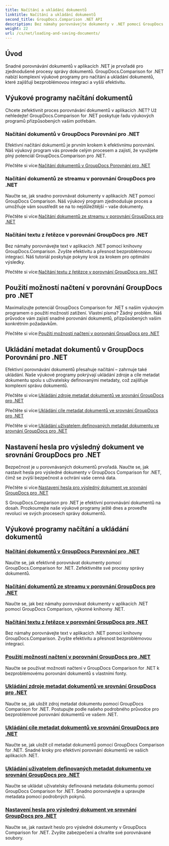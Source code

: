 ```yaml
---
title: Načítání a ukládání dokumentů
linktitle: Načítání a ukládání dokumentů
second_title: GroupDocs.Comparison .NET API
description: Bez námahy porovnávejte dokumenty v .NET pomocí GroupDocs.Comparison pro .NET. Naučte se načítat, ukládat a využívat možnosti načítání pro efektivní správu dokumentů.
weight: 22
url: /cs/net/loading-and-saving-documents/
---
```

## Úvod

Snadné porovnávání dokumentů v aplikacích .NET je prvořadé pro zjednodušené procesy správy dokumentů. GroupDocs.Comparison for .NET nabízí komplexní výukové programy pro načítání a ukládání dokumentů, které zajišťují bezproblémovou integraci a vyšší efektivitu.

## Výukové programy načítání dokumentů

Chcete zefektivnit proces porovnávání dokumentů v aplikacích .NET? Už nehledejte! GroupDocs.Comparison for .NET poskytuje řadu výukových programů přizpůsobených vašim potřebám.

### Načítání dokumentů v GroupDocs Porovnání pro .NET

Efektivní načítání dokumentů je prvním krokem k efektivnímu porovnání. Náš výukový program vás provede celým procesem a zajistí, že využijete plný potenciál GroupDocs.Comparison pro .NET.

 Přečtěte si více:[Načítání dokumentů v GroupDocs Porovnání pro .NET](./loading-documents/)

### Načítání dokumentů ze streamu v porovnání GroupDocs pro .NET

Naučte se, jak snadno porovnávat dokumenty v aplikacích .NET pomocí GroupDocs Comparison. Náš výukový program zjednodušuje proces a umožňuje vám soustředit se na to nejdůležitější – vaše dokumenty.

 Přečtěte si více:[Načítání dokumentů ze streamu v porovnání GroupDocs pro .NET](./loading-documents-from-stream/)

### Načítání textu z řetězce v porovnání GroupDocs pro .NET

Bez námahy porovnávejte text v aplikacích .NET pomocí knihovny GroupDocs.Comparison. Zvyšte efektivitu a přesnost bezproblémovou integrací. Náš tutoriál poskytuje pokyny krok za krokem pro optimální výsledky.

 Přečtěte si více:[Načítání textu z řetězce v porovnání GroupDocs pro .NET](./loading-text-from-string/)

## Použití možností načtení v porovnání GroupDocs pro .NET

Maximalizujte potenciál GroupDocs Comparison for .NET s naším výukovým programem o použití možností zatížení. Vlastní písma? Žádný problém. Náš průvodce vám zajistí snadné porovnání dokumentů, přizpůsobených vašim konkrétním požadavkům.

 Přečtěte si více:[Použití možností načtení v porovnání GroupDocs pro .NET](./using-load-options/)

## Ukládání metadat dokumentů v GroupDocs Porovnání pro .NET

Efektivní porovnávání dokumentů přesahuje načítání – zahrnuje také ukládání. Naše výukové programy pokrývají ukládání zdroje a cíle metadat dokumentu spolu s uživatelsky definovanými metadaty, což zajišťuje komplexní správu dokumentů.

 Přečtěte si více:[Ukládání zdroje metadat dokumentů ve srovnání GroupDocs pro .NET](./saving-documents-metadata-source/)

 Přečtěte si více:[Ukládání cíle metadat dokumentů ve srovnání GroupDocs pro .NET](./saving-documents-metadata-target/)

 Přečtěte si více:[Ukládání uživatelem definovaných metadat dokumentu ve srovnání GroupDocs pro .NET](./saving-user-defined-document-metadata/)

## Nastavení hesla pro výsledný dokument ve srovnání GroupDocs pro .NET

Bezpečnost je u porovnávaných dokumentů prvořadá. Naučte se, jak nastavit hesla pro výsledné dokumenty v GroupDocs Comparison for .NET, čímž se zvýší bezpečnost a ochrání vaše cenná data.

 Přečtěte si více:[Nastavení hesla pro výsledný dokument ve srovnání GroupDocs pro .NET](./setting-password-for-resultant-document/)

S GroupDocs.Comparison pro .NET je efektivní porovnávání dokumentů na dosah. Prozkoumejte naše výukové programy ještě dnes a proveďte revoluci ve svých procesech správy dokumentů.
## Výukové programy načítání a ukládání dokumentů
### [Načítání dokumentů v GroupDocs Porovnání pro .NET](./loading-documents/)
Naučte se, jak efektivně porovnávat dokumenty pomocí GroupDocs.Comparison for .NET. Zefektivněte své procesy správy dokumentů.
### [Načítání dokumentů ze streamu v porovnání GroupDocs pro .NET](./loading-documents-from-stream/)
Naučte se, jak bez námahy porovnávat dokumenty v aplikacích .NET pomocí GroupDocs Comparison, výkonné knihovny .NET.
### [Načítání textu z řetězce v porovnání GroupDocs pro .NET](./loading-text-from-string/)
Bez námahy porovnávejte text v aplikacích .NET pomocí knihovny GroupDocs.Comparison. Zvyšte efektivitu a přesnost bezproblémovou integrací.
### [Použití možností načtení v porovnání GroupDocs pro .NET](./using-load-options/)
Naučte se používat možnosti načtení v GroupDocs Comparison for .NET k bezproblémovému porovnání dokumentů s vlastními fonty.
### [Ukládání zdroje metadat dokumentů ve srovnání GroupDocs pro .NET](./saving-documents-metadata-source/)
Naučte se, jak uložit zdroj metadat dokumentu pomocí GroupDocs Comparison for .NET. Postupujte podle našeho podrobného průvodce pro bezproblémové porovnání dokumentů ve vašem .NET.
### [Ukládání cíle metadat dokumentů ve srovnání GroupDocs pro .NET](./saving-documents-metadata-target/)
Naučte se, jak uložit cíl metadat dokumentů pomocí GroupDocs Comparison for .NET. Snadné kroky pro efektivní porovnání dokumentů ve vašich aplikacích .NET.
### [Ukládání uživatelem definovaných metadat dokumentu ve srovnání GroupDocs pro .NET](./saving-user-defined-document-metadata/)
Naučte se ukládat uživatelsky definovaná metadata dokumentu pomocí GroupDocs Comparison for .NET. Snadno porovnávejte a upravujte metadata pomocí podrobných pokynů.
### [Nastavení hesla pro výsledný dokument ve srovnání GroupDocs pro .NET](./setting-password-for-resultant-document/)
Naučte se, jak nastavit heslo pro výsledné dokumenty v GroupDocs Comparison for .NET. Zvyšte zabezpečení a chraňte své porovnávané soubory.